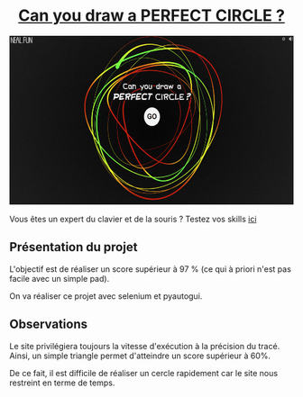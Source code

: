 
<div align="center" markdown>

# [Can you draw a PERFECT CIRCLE ?](https://neal.fun/perfect-circle/)

</div>

<div align="center" markdown>
    <img src="images/page accueil.png" width=600 height=300>
</div>


Vous êtes un expert du clavier et de la souris ? Testez vos skills [ici](https://neal.fun/perfect-circle/)


## Présentation du projet

L'objectif est de réaliser un score supérieur à 97 % (ce qui à priori n'est pas facile avec un simple pad).

On va réaliser ce projet avec selenium et pyautogui.

## Observations

Le site privilégiera toujours la vitesse d'exécution à la précision du tracé. Ainsi, un simple triangle permet d'atteindre un score supérieur à 60%.

De ce fait, il est difficile de réaliser un cercle rapidement car le site nous restreint en terme de temps.